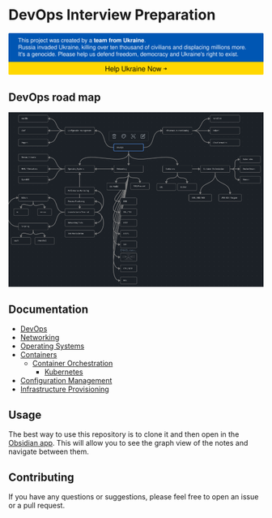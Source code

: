 # DevOps Interview Preparation

[![Stand With Ukraine](https://raw.githubusercontent.com/vshymanskyy/StandWithUkraine/main/banner-direct-team.svg)](https://stand-with-ukraine.pp.ua)

## DevOps road map

[![DevOps road map](assets/diagram/devops_roadmap.png)](whiteboards/devops_roadmap.canvas)

## Documentation

- [DevOps](docs/DevOps/DevOps.md)
- [Networking](docs/Networking/Networking.md)
- [Operating Systems](docs/Operating%20Systems/Operating%20Systems.md)
- [Containers](docs/Containers/Containers.md)
	- [Container Orchestration](docs/Containers/Container%20Orchestration/Container%20Orchestration.md)
		- [Kubernetes](docs/Containers/Container%20Orchestration/Kubernetes/Kubernetes.md)
- [Configuration Management](docs/Configuration%20Management/Configuration%20Management.md)
- [Infrastructure Provisioning](docs/Infrastructure%20Provisioning/Infrastructure%20Provisioning.md)

## Usage

The best way to use this repository is to clone it and then open in the [Obsidian app](https://obsidian.md/). This will allow you to see the graph view of the notes and navigate between them.

## Contributing

If you have any questions or suggestions, please feel free to open an issue or a pull request.
